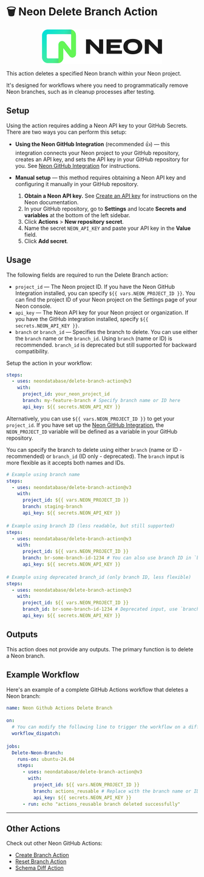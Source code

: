 # 🗑️ Neon Delete Branch Action

<p align="center">
  <picture>
    <source media="(prefers-color-scheme: dark)" srcset="./docs/logos/neon-logo-dark.svg">
    <img alt="Neon logo" src="./docs/logos/neon-logo-light.svg">
  </picture>
</p>

This action deletes a specified Neon branch within your Neon project.

It's designed for workflows where you need to programmatically remove Neon branches, such as in cleanup processes after testing.

## Setup

Using the action requires adding a Neon API key to your GitHub Secrets. There are two ways you can perform this setup:

- **Using the Neon GitHub Integration** (recommended 👍) — this integration connects your Neon project to your GitHub repository, creates an API key, and sets the API key in your GitHub repository for you. See [Neon GitHub Integration](https://neon.tech/docs/guides/neon-github-integration) for instructions.
- **Manual setup** — this method requires obtaining a Neon API key and configuring it manually in your GitHub repository.

  1. **Obtain a Neon API key.** See [Create an API key](https://neon.tech/docs/manage/api-keys#create-an-api-key) for instructions on the Neon documentation.
  2. In your GitHub repository, go to **Settings** and locate **Secrets and variables** at the bottom of the left sidebar.
  3. Click **Actions** > **New repository secret**.
  4. Name the secret `NEON_API_KEY` and paste your API key in the **Value** field.
  5. Click **Add secret**.

## Usage

The following fields are required to run the Delete Branch action:

- `project_id` — The Neon project ID. If you have the Neon GitHub Integration installed, you can specify `${{ vars.NEON_PROJECT_ID }}`. You can find the project ID of your Neon project on the Settings page of your Neon console.
- `api_key` — The Neon API key for your Neon project or organization. If you have the GitHub integration installed, specify `${{ secrets.NEON_API_KEY }}`.
- `branch` or `branch_id` — Specifies the branch to delete. You can use either the `branch` name or the `branch_id`. Using `branch` (name or ID) is recommended. `branch_id` is deprecated but still supported for backward compatibility.

Setup the action in your workflow:

```yml
steps:
  - uses: neondatabase/delete-branch-action@v3
    with:
      project_id: your_neon_project_id
      branch: my-feature-branch # Specify branch name or ID here
      api_key: ${{ secrets.NEON_API_KEY }}
```

Alternatively, you can use `${{ vars.NEON_PROJECT_ID }}` to get your `project_id`. If you have set up the [Neon GitHub Integration](https://neon.tech/docs/guides/neon-github-integration), the `NEON_PROJECT_ID` variable will be defined as a variable in your GitHub repository.

You can specify the branch to delete using either `branch` (name or ID - recommended) or `branch_id` (ID only - deprecated). The `branch` input is more flexible as it accepts both names and IDs.

```yml
# Example using branch name
steps:
  - uses: neondatabase/delete-branch-action@v3
    with:
      project_id: ${{ vars.NEON_PROJECT_ID }}
      branch: staging-branch
      api_key: ${{ secrets.NEON_API_KEY }}

# Example using branch ID (less readable, but still supported)
steps:
  - uses: neondatabase/delete-branch-action@v3
    with:
      project_id: ${{ vars.NEON_PROJECT_ID }}
      branch: br-some-branch-id-1234 # You can also use branch ID in `branch` input
      api_key: ${{ secrets.NEON_API_KEY }}

# Example using deprecated branch_id (only branch ID, less flexible)
steps:
  - uses: neondatabase/delete-branch-action@v3
    with:
      project_id: ${{ vars.NEON_PROJECT_ID }}
      branch_id: br-some-branch-id-1234 # Deprecated input, use `branch` instead
      api_key: ${{ secrets.NEON_API_KEY }}
```

## Outputs

This action does not provide any outputs. The primary function is to delete a Neon branch.

## Example Workflow

Here's an example of a complete GitHub Actions workflow that deletes a Neon branch:

```yml
name: Neon Github Actions Delete Branch

on:
  # You can modify the following line to trigger the workflow on a different event, such as `push` or `pull_request`, as per your requirements. We have used `workflow_dispatch` for triggering the action in this example.
  workflow_dispatch:

jobs:
  Delete-Neon-Branch:
    runs-on: ubuntu-24.04
    steps:
      - uses: neondatabase/delete-branch-action@v3
        with:
          project_id: ${{ vars.NEON_PROJECT_ID }}
          branch: actions_reusable # Replace with the branch name or ID you want to delete
          api_key: ${{ secrets.NEON_API_KEY }}
      - run: echo "actions_reusable branch deleted successfully"
```

---

## Other Actions

Check out other Neon GitHub Actions:

- [Create Branch Action](https://github.com/neondatabase/create-branch-action)
- [Reset Branch Action](https://github.com/neondatabase/reset-branch-action)
- [Schema Diff Action](https://github.com/neondatabase/schema-diff-action)
